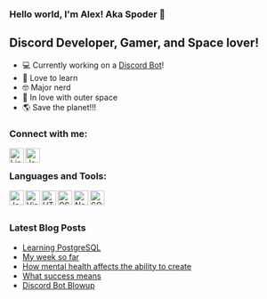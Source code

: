 ### Hello world, I'm Alex! Aka Spoder 👋

## Discord Developer, Gamer, and Space lover!

- 💻 Currently working on a [Discord Bot](https://discord.com/api/oauth2/authorize?client_id=932455367777067079&permissions=321536&scope=bot%20applications.commands)!
- 📕 Love to learn
- 🤓 Major nerd
- 🚀 In love with outer space
- 🌎 Save the planet!!!

### Connect with me:

[<img align="left" alt="Linkedin" width="26px" src="https://cdn-icons-png.flaticon.com/512/174/174857.png"/>][linkedin]
[<img align="left" alt="JavaScript" width="26px" src="https://d2fltix0v2e0sb.cloudfront.net/dev-black.png"/>][dev.to]

<br/>

### Languages and Tools:

<img align="left" alt="JavaScript" width="26px" src="https://www.freepnglogos.com/uploads/javascript-png/javascript-vector-logo-yellow-png-transparent-javascript-vector-12.png"/>
<img align="left" alt="Visual Studio Code" width="26px" src="https://upload.wikimedia.org/wikipedia/commons/thumb/9/9a/Visual_Studio_Code_1.35_icon.svg/2048px-Visual_Studio_Code_1.35_icon.svg.png"/>

<img align="left" alt="HTML" width="26px" src="https://cdn-icons-png.flaticon.com/512/732/732212.png"/>

<img align="left" alt="CSS" width="26px" src="https://cdn-icons-png.flaticon.com/512/732/732190.png"/>

<img align="left" alt="Node.js" width="26px" src="https://cdn.iconscout.com/icon/free/png-256/node-js-1174925.png"/>

<img align="left" alt="SQL" width="26px" src="https://www.freeiconspng.com/thumbs/sql-server-icon-png/sql-server-icon-png-29.png"/>

<br />
<br />

### Latest Blog Posts
<!-- BLOG-POST-LIST:START -->
- [Learning PostgreSQL](https://dev.to/spoder/learning-postgresql-2co7)
- [My week so far](https://dev.to/spoder/my-week-so-far-2cp)
- [How mental health affects the ability to create](https://dev.to/spoder/how-mental-health-affects-the-ability-to-create-58i0)
- [What success means](https://dev.to/spoder/what-success-means-52e9)
- [Discord Bot Blowup](https://dev.to/spoder/discord-bot-blowup-48mk)
<!-- BLOG-POST-LIST:END -->

[linkedin]: https://www.linkedin.com/in/alex-dowdney-89627622a/

[dev.to]: https://dev.to/spoder
